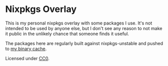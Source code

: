 # Nixpkgs Overlay

This is my personal nixpkgs overlay with some packages I use. It's not intended
to be used by anyone else, but I don't see any reason to not make it public in
the unlikely chance that someone finds it useful.

The packages here are regularly built against nixpkgs-unstable and pushed to [my
binary cache][1].

Licensed under [CC0][2].

[1]: https://internetunexplorer.cachix.org/
[2]: https://creativecommons.org/publicdomain/zero/1.0/
